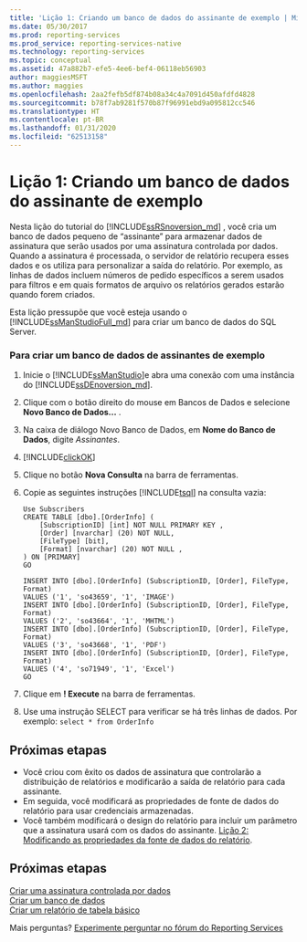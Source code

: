 ```yaml
---
title: 'Lição 1: Criando um banco de dados do assinante de exemplo | Microsoft Docs'
ms.date: 05/30/2017
ms.prod: reporting-services
ms.prod_service: reporting-services-native
ms.technology: reporting-services
ms.topic: conceptual
ms.assetid: 47a882b7-efe5-4ee6-bef4-06118eb56903
author: maggiesMSFT
ms.author: maggies
ms.openlocfilehash: 2aa2fefb5df874b08a34c4a7091d450afdfd4828
ms.sourcegitcommit: b78f7ab9281f570b87f96991ebd9a095812cc546
ms.translationtype: HT
ms.contentlocale: pt-BR
ms.lasthandoff: 01/31/2020
ms.locfileid: "62513158"
---
```

# <a name="lesson-1-creating-a-sample-subscriber-database"></a>Lição 1: Criando um banco de dados do assinante de exemplo

Nesta lição do tutorial do [!INCLUDE[ssRSnoversion_md](../includes/ssrsnoversion-md.md)] , você cria um banco de dados pequeno de “assinante” para armazenar dados de assinatura que serão usados por uma assinatura controlada por dados. Quando a assinatura é processada, o servidor de relatório recupera esses dados e os utiliza para personalizar a saída do relatório. Por exemplo, as linhas de dados incluem números de pedido específicos a serem usados para filtros e em quais formatos de arquivo os relatórios gerados estarão quando forem criados.  
  
Esta lição pressupõe que você esteja usando o [!INCLUDE[ssManStudioFull_md](../includes/ssmanstudiofull-md.md)] para criar um banco de dados do SQL Server.  
  
### <a name="to-create-a-sample-subscriber-database"></a>Para criar um banco de dados de assinantes de exemplo  
  
1.  Inicie o [!INCLUDE[ssManStudio](../includes/ssmanstudio-md.md)]e abra uma conexão com uma instância do [!INCLUDE[ssDEnoversion_md](../includes/ssdenoversion-md.md)].  
  
2.  Clique com o botão direito do mouse em Bancos de Dados e selecione **Novo Banco de Dados...** .  
  
3.  Na caixa de diálogo Novo Banco de Dados, em **Nome do Banco de Dados**, digite *Assinantes*. 
4. [!INCLUDE[clickOK](../includes/clickok-md.md)]  
  
5.  Clique no botão **Nova Consulta** na barra de ferramentas.  
  
6.  Copie as seguintes instruções [!INCLUDE[tsql](../includes/tsql-md.md)] na consulta vazia:  
  
    ```  
    Use Subscribers  
    CREATE TABLE [dbo].[OrderInfo] (  
        [SubscriptionID] [int] NOT NULL PRIMARY KEY ,  
        [Order] [nvarchar] (20) NOT NULL,  
        [FileType] [bit],  
        [Format] [nvarchar] (20) NOT NULL ,  
    ) ON [PRIMARY]  
    GO  
  
    INSERT INTO [dbo].[OrderInfo] (SubscriptionID, [Order], FileType, Format)   
    VALUES ('1', 'so43659', '1', 'IMAGE')  
    INSERT INTO [dbo].[OrderInfo] (SubscriptionID, [Order], FileType, Format)   
    VALUES ('2', 'so43664', '1', 'MHTML')  
    INSERT INTO [dbo].[OrderInfo] (SubscriptionID, [Order], FileType, Format)   
    VALUES ('3', 'so43668', '1', 'PDF')  
    INSERT INTO [dbo].[OrderInfo] (SubscriptionID, [Order], FileType, Format)   
    VALUES ('4', 'so71949', '1', 'Excel')  
    GO  
    ```  
  
7.  Clique em **! Execute** na barra de ferramentas.  
  
8.  Use uma instrução SELECT para verificar se há três linhas de dados. Por exemplo: `select * from OrderInfo`  
  
## <a name="next-steps"></a>Próximas etapas  
+ Você criou com êxito os dados de assinatura que controlarão a distribuição de relatórios e modificarão a saída de relatório para cada assinante. 
+ Em seguida, você modificará as propriedades de fonte de dados do relatório para usar credenciais armazenadas. 
+ Você também modificará o design do relatório para incluir um parâmetro que a assinatura usará com os dados do assinante. [Lição 2: Modificando as propriedades da fonte de dados do relatório](../reporting-services/lesson-2-modifying-the-report-data-source-properties.md).  

## <a name="next-steps"></a>Próximas etapas

[Criar uma assinatura controlada por dados](../reporting-services/create-a-data-driven-subscription-ssrs-tutorial.md)  
[Criar um banco de dados](../relational-databases/databases/create-a-database.md)  
[Criar um relatório de tabela básico](../reporting-services/create-a-basic-table-report-ssrs-tutorial.md)  

Mais perguntas? [Experimente perguntar no fórum do Reporting Services](https://go.microsoft.com/fwlink/?LinkId=620231)
